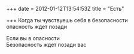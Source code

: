 +++
date = 2012-01-12T13:54:53Z
title = "Есть"

+++ 
Когда ты чувствуешь себя в безопасности   
опасность ждет позади   
   
Если вы в опасности   
Безопасность ждет позади вас  